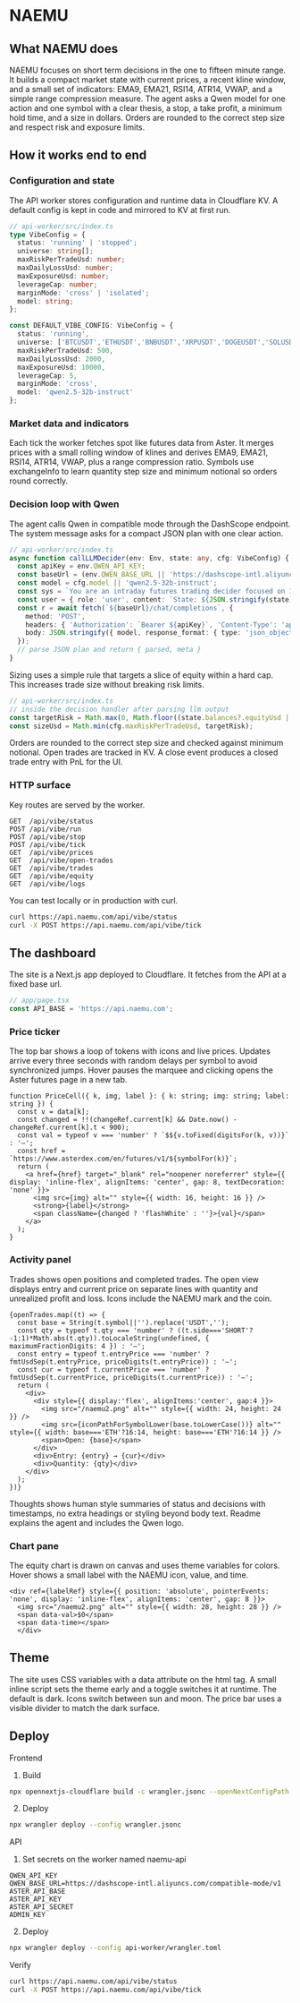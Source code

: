 # NAEMU

## What NAEMU does

NAEMU focuses on short term decisions in the one to fifteen minute range. It builds a compact market state with current prices, a recent kline window, and a small set of indicators: EMA9, EMA21, RSI14, ATR14, VWAP, and a simple range compression measure. The agent asks a Qwen model for one action and one symbol with a clear thesis, a stop, a take profit, a minimum hold time, and a size in dollars. Orders are rounded to the correct step size and respect risk and exposure limits.

## How it works end to end

### Configuration and state

The API worker stores configuration and runtime data in Cloudflare KV. A default config is kept in code and mirrored to KV at first run.

```ts
// api-worker/src/index.ts
type VibeConfig = {
  status: 'running' | 'stopped';
  universe: string[];
  maxRiskPerTradeUsd: number;
  maxDailyLossUsd: number;
  maxExposureUsd: number;
  leverageCap: number;
  marginMode: 'cross' | 'isolated';
  model: string;
};

const DEFAULT_VIBE_CONFIG: VibeConfig = {
  status: 'running',
  universe: ['BTCUSDT','ETHUSDT','BNBUSDT','XRPUSDT','DOGEUSDT','SOLUSDT','ASTERUSDT','CAKEUSDT','ZORAUSDT','PUMPUSDT','ZECUSDT'],
  maxRiskPerTradeUsd: 500,
  maxDailyLossUsd: 2000,
  maxExposureUsd: 10000,
  leverageCap: 5,
  marginMode: 'cross',
  model: 'qwen2.5-32b-instruct'
};
```

### Market data and indicators

Each tick the worker fetches spot like futures data from Aster. It merges prices with a small rolling window of klines and derives EMA9, EMA21, RSI14, ATR14, VWAP, plus a range compression ratio. Symbols use exchangeInfo to learn quantity step size and minimum notional so orders round correctly.

### Decision loop with Qwen

The agent calls Qwen in compatible mode through the DashScope endpoint. The system message asks for a compact JSON plan with one clear action.

```ts
// api-worker/src/index.ts
async function callLLMDecider(env: Env, state: any, cfg: VibeConfig) {
  const apiKey = env.QWEN_API_KEY;
  const baseUrl = (env.QWEN_BASE_URL || 'https://dashscope-intl.aliyuncs.com/compatible-mode/v1').replace(/\/$/, '');
  const model = cfg.model || 'qwen2.5-32b-instruct';
  const sys = `You are an intraday futures trading decider focused on 1 to 15 minute horizons. Use ema9, ema21, rsi14, atr14, vwap, and rangePct with current prices. Output strict JSON with keys action, symbol, size_usd, thesis, stop_loss_price, take_profit_price, min_hold_minutes.`;
  const user = { role: 'user', content: `State: ${JSON.stringify(state).slice(0, 9000)}` } as const;
  const r = await fetch(`${baseUrl}/chat/completions`, {
    method: 'POST',
    headers: { 'Authorization': `Bearer ${apiKey}`, 'Content-Type': 'application/json' },
    body: JSON.stringify({ model, response_format: { type: 'json_object' }, messages: [ { role:'system', content: sys }, user ] })
  });
  // parse JSON plan and return { parsed, meta }
}
```

Sizing uses a simple rule that targets a slice of equity within a hard cap. This increases trade size without breaking risk limits.

```ts
// api-worker/src/index.ts
// inside the decision handler after parsing llm output
const targetRisk = Math.max(0, Math.floor((state.balances?.equityUsd || availableBalance) * 0.20));
const sizeUsd = Math.min(cfg.maxRiskPerTradeUsd, targetRisk);
```

Orders are rounded to the correct step size and checked against minimum notional. Open trades are tracked in KV. A close event produces a closed trade entry with PnL for the UI.

### HTTP surface

Key routes are served by the worker.

```text
GET  /api/vibe/status
POST /api/vibe/run
POST /api/vibe/stop
POST /api/vibe/tick
GET  /api/vibe/prices
GET  /api/vibe/open-trades
GET  /api/vibe/trades
GET  /api/vibe/equity
GET  /api/vibe/logs
```

You can test locally or in production with curl.

```bash
curl https://api.naemu.com/api/vibe/status
curl -X POST https://api.naemu.com/api/vibe/tick
```

## The dashboard

The site is a Next.js app deployed to Cloudflare. It fetches from the API at a fixed base url.

```ts
// app/page.tsx
const API_BASE = 'https://api.naemu.com';
```

### Price ticker

The top bar shows a loop of tokens with icons and live prices. Updates arrive every three seconds with random delays per symbol to avoid synchronized jumps. Hover pauses the marquee and clicking opens the Aster futures page in a new tab.

```tsx
function PriceCell({ k, img, label }: { k: string; img: string; label: string }) {
  const v = data[k];
  const changed = !!(changeRef.current[k] && Date.now() - changeRef.current[k].t < 900);
  const val = typeof v === 'number' ? `$${v.toFixed(digitsFor(k, v))}` : '—';
  const href = `https://www.asterdex.com/en/futures/v1/${symbolFor(k)}`;
  return (
    <a href={href} target="_blank" rel="noopener noreferrer" style={{ display: 'inline-flex', alignItems: 'center', gap: 8, textDecoration: 'none' }}>
      <img src={img} alt="" style={{ width: 16, height: 16 }} />
      <strong>{label}</strong>
      <span className={changed ? 'flashWhite' : ''}>{val}</span>
    </a>
  );
}
```

### Activity panel

Trades shows open positions and completed trades. The open view displays entry and current price on separate lines with quantity and unrealized profit and loss. Icons include the NAEMU mark and the coin.

```tsx
{openTrades.map((t) => {
  const base = String(t.symbol||'').replace('USDT','');
  const qty = typeof t.qty === 'number' ? ((t.side==='SHORT'?-1:1)*Math.abs(t.qty)).toLocaleString(undefined, { maximumFractionDigits: 4 }) : '—';
  const entry = typeof t.entryPrice === 'number' ? fmtUsdSep(t.entryPrice, priceDigits(t.entryPrice)) : '—';
  const cur = typeof t.currentPrice === 'number' ? fmtUsdSep(t.currentPrice, priceDigits(t.currentPrice)) : '—';
  return (
    <div>
      <div style={{ display:'flex', alignItems:'center', gap:4 }}>
        <img src="/naemu2.png" alt="" style={{ width: 24, height: 24 }} />
        <img src={iconPathForSymbolLower(base.toLowerCase())} alt="" style={{ width: base==='ETH'?16:14, height: base==='ETH'?16:14 }} />
        <span>Open: {base}</span>
      </div>
      <div>Entry: {entry} → {cur}</div>
      <div>Quantity: {qty}</div>
    </div>
  );
})}
```

Thoughts shows human style summaries of status and decisions with timestamps, no extra headings or styling beyond body text. Readme explains the agent and includes the Qwen logo.

### Chart pane

The equity chart is drawn on canvas and uses theme variables for colors. Hover shows a small label with the NAEMU icon, value, and time.

```tsx
<div ref={labelRef} style={{ position: 'absolute', pointerEvents: 'none', display: 'inline-flex', alignItems: 'center', gap: 8 }}>
  <img src="/naemu2.png" alt="" style={{ width: 28, height: 28 }} />
  <span data-val>$0</span>
  <span data-time></span>
  </div>
```

## Theme

The site uses CSS variables with a data attribute on the html tag. A small inline script sets the theme early and a toggle switches it at runtime. The default is dark. Icons switch between sun and moon. The price bar uses a visible divider to match the dark surface.

## Deploy

Frontend

1. Build

```bash
npx opennextjs-cloudflare build -c wrangler.jsonc --openNextConfigPath open-next.config.ts
```

2. Deploy

```bash
npx wrangler deploy --config wrangler.jsonc
```

API

1. Set secrets on the worker named naemu-api

```text
QWEN_API_KEY
QWEN_BASE_URL=https://dashscope-intl.aliyuncs.com/compatible-mode/v1
ASTER_API_BASE
ASTER_API_KEY
ASTER_API_SECRET
ADMIN_KEY
```

2. Deploy

```bash
npx wrangler deploy --config api-worker/wrangler.toml
```

Verify

```bash
curl https://api.naemu.com/api/vibe/status
curl -X POST https://api.naemu.com/api/vibe/tick
```



